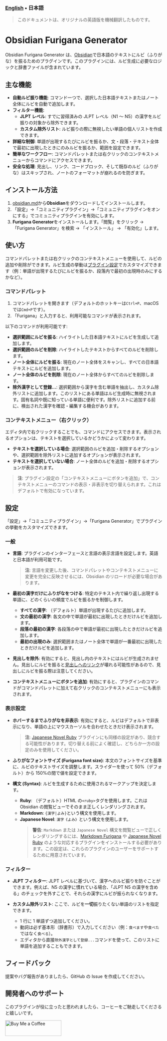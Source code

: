 ### [English](./README.md) • 日本語

> このドキュメントは、オリジナルの英語版を機械翻訳したものです。

# Obsidian Furigana Generator

Obsidian Furigana Generator は、[Obsidian](https://obsidian.md)で日本語のテキストにルビ（ふりがな）を振るためのプラグインです。このプラグインには、ルビ生成に必要なロジックと辞書ファイルが含まれています。

## 主な機能

-   **自動ルビ振り機能**: コマンド一つで、選択した日本語テキストまたはノート全体にルビを自動で追加します。
-   **フィルター機能**:
    -   **JLPT レベル**: すでに習得済みの JLPT レベル（N1 ～ N5）の漢字をルビ振りの対象から除外できます。
    -   **カスタム除外リスト**: ルビ振りの際に無視したい単語の個人リストを作成できます。
-   **詳細な制御**: 単語が出現するたびにルビを振るか、文・段落・テキスト全体で最初に出現したときにのみルビを振るか、範囲を設定できます。
-   **簡単なワークフロー**: コマンドパレットまたは右クリックのコンテキストメニューからコマンドにアクセスできます。
-   **安全な処理**: 見出し、リンク、コードブロック、そして既存のルビ（ふりがな）はスキップされ、ノートのフォーマットが崩れるのを防ぎます。

## インストール方法

1.  [obsidian.md](https://obsidian.md/)から**Obsidian**をダウンロードしてインストールします。
2.  「設定」→「コミュニティプラグイン」→「コミュニティプラグインをオンにする」でコミュニティプラグインを有効にします。
3.  **Furigana Generator**をインストールします。「閲覧」をクリック → 「Furigana Generator」を検索 → 「インストール」 → 「有効化」します。

## 使い方

コマンドパレットまたは右クリックのコンテキストメニューを使用して、ルビの追加や削除ができます。ルビ生成の挙動は[プラグイン設定](#設定)でカスタマイズできます（例：単語が出現するたびにルビを振るか、段落内で最初の出現時のみにするかなど）。

### コマンドパレット

1.  コマンドパレットを開きます（デフォルトのホットキーは`Ctrl+P`、macOS では`Cmd+P`です）。
2.  「Furigana」と入力すると、利用可能なコマンドが表示されます。

以下のコマンドが利用可能です:

-   **選択範囲にルビを振る**: ハイライトした日本語テキストにルビを生成して追加します。
-   **選択範囲のルビを削除**: ハイライトしたテキストからすべてのルビを削除します。
-   **ノート全体にルビを振る**: 現在のノート全体をスキャンし、すべての日本語テキストにルビを追加します。
-   **ノート全体のルビを削除**: 現在のノート全体からすべてのルビを削除します。
-   **除外漢字として登録...**: 選択範囲から漢字を含む単語を抽出し、カスタム除外リストに追加します。このリストにある単語はルビ生成時に無視されます。固有名詞や既に知っている単語に便利です。除外リストに追加する前に、検出された漢字を確認・編集する機会があります。

### コンテキストメニュー（右クリック）

エディタ内で右クリックすることでも、コマンドにアクセスできます。表示されるオプションは、テキストを選択しているかどうかによって変わります。

-   **テキストを選択している場合**: 選択範囲のルビを追加・削除するオプションや、選択範囲を除外リストに追加するオプションが表示されます。
-   **テキストを選択していない場合**: ノート全体のルビを追加・削除するオプションが表示されます。

> **注**: プラグイン設定の「コンテキストメニューにボタンを追加」で、コンテキストメニューのコマンドの表示・非表示を切り替えられます。これはデフォルトで有効になっています。

## 設定

「設定」→「コミュニティプラグイン」→「Furigana Generator」でプラグインの挙動をカスタマイズできます。

### 一般

-   **言語**: プラグインのインターフェースと言語の表示言語を設定します。英語と日本語が利用可能です。

    > **注**: 言語を変更した後、コマンドパレットやコンテキストメニューに変更を完全に反映させるには、Obsidian のリロードが必要な場合があります。

-   **最初の漢字だけにふりがなをつける**: 特定のテキスト内で繰り返し出現する単語に、どのくらいの頻度でルビを振るかを制御します。

    -   **すべての漢字**: （デフォルト）単語が出現するたびに追加します。
    -   **文の最初の漢字**: 各文の中で単語が最初に出現したときだけルビを追加します。
    -   **段落の最初の漢字**: 各段落の中で単語が最初に出現したときだけルビを追加します。
    -   **最初の出現のみ**: 選択範囲またはノート全体で単語が一番最初に出現したときだけルビを追加します。

-   **見出しを除外**: 有効にすると、見出し内のテキストにはルビが生成されません。見出しにルビを振ると[見出しへのリンク](https://publish.obsidian.md/help-ja/%E3%82%AC%E3%82%A4%E3%83%89/%E5%86%85%E9%83%A8%E3%83%AA%E3%83%B3%E3%82%AF#%E8%A6%8B%E5%87%BA%E3%81-9%E3%81%B8%E3%81%AE%E3%83%AA%E3%83%B3%E3%82%AF)が壊れる可能性があるので、見出しにルビを振る際は注意してください。

-   **コンテキストメニューにボタンを追加**: 有効にすると、プラグインのコマンドがコマンドパレットに加えて右クリックのコンテキストメニューにも表示されます。

### 表示設定

-   **ホバーするまでふりがなを非表示**: 有効にすると、ルビはデフォルトで非表示になり、単語の上にマウスカーソルを合わせたときだけ表示されます。

    > **注**: [Japanese Novel Ruby](https://github.com/k-quels/japanese-novel-ruby) プラグインにも同様の設定があり、競合する可能性があります。切り替える前によく確認し、どちらか一方の設定のみを使用してください。

-   **ふりがなフォントサイズ (Furigana font size)**: 本文のフォントサイズを基準に、ルビのテキストサイズを調整します。スライダーを使って 50%（デフォルト）から 150%の間で値を設定できます。

-   **構文 (Syntax)**: ルビを生成するために使用されるマークアップを決定します。

    -   **Ruby**: （デフォルト）HTML の`<ruby>`タグを使用します。これは Obsidian の閲覧ビューでそのまま正しくレンダリングされます。
    -   **Markdown**: `{漢字|よみ}`という構文を使用します。
    -   **Japanese Novel**: `漢字《よみ》`という構文を使用します。
        > **警告**: `Markdown` または `Japanese Novel` 構文を閲覧ビューで正しくレンダリングするには、[Markdown Furigana](https://github.com/steven-kraft/obsidian-markdown-furigana) や [Japanese Novel Ruby](https://github.com/k-quels/japanese-novel-ruby) のような対応するプラグインをインストールする必要があります。この設定は、これらのプラグインのユーザーをサポートするために用意されています。

### フィルター

-   **JLPT フィルター**: JLPT レベルに基づいて、漢字へのルビ振りを防ぐことができます。例えば、N5 の漢字に慣れている場合、「JLPT N5 の漢字を含める」のチェックを外すことで、それらの漢字にルビが振られなくなります。

-   **カスタム除外リスト**: ここで、ルビを**一切**振りたくない単語のリストを指定できます。
    -   1 行に 1 単語ずつ追加してください。
    -   動詞は必ず基本形（辞書形）で入力してください（例：`食べます`や`食べた`ではなく`食べる`）。
    -   エディタから直接`除外漢字として登録...`コマンドを使って、このリストに単語を追加することもできます。

## フィードバック

提案やバグ報告がありましたら、GitHub の Issue を作成してください。

## 開発者へのサポート

このプラグインが役に立ったと思われましたら、コーヒーをご馳走してくださると嬉しいです。

<a href="https://www.buymeacoffee.com/asuder">
    <img src="https://cdn.buymeacoffee.com/buttons/v2/default-yellow.png" alt="Buy Me a Coffee" width="180" height="50">
</a>
